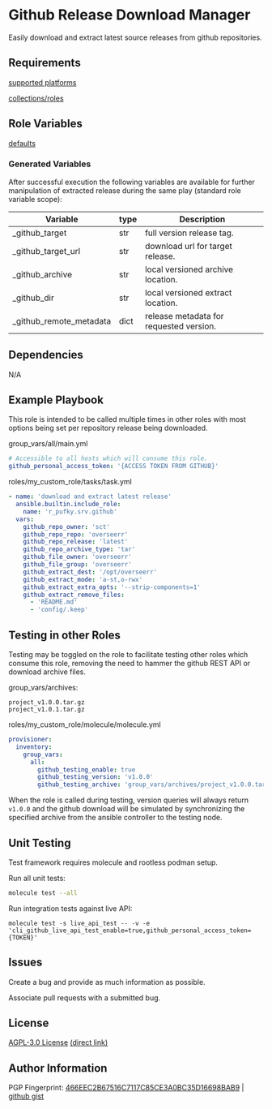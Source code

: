 # Github Release Download Manager
Easily download and extract latest source releases from github repositories.

## Requirements
[supported platforms](https://github.com/r-pufky/ansible_github/blob/main/meta/main.yml)

[collections/roles](https://github.com/r-pufky/ansible_github/blob/main/meta/requirements.yml)

## Role Variables
[defaults](https://github.com/r-pufky/ansible_github/tree/main/defaults/main/)

### Generated Variables
After successful execution the following variables are available for further
manipulation of extracted release during the same play (standard role variable
scope):

 Variable                | type | Description
-------------------------|------|-----------------------------------------
 _github_target          | str  | full version release tag.
 _github_target_url      | str  | download url for target release.
 _github_archive         | str  | local versioned archive location.
 _github_dir             | str  | local versioned extract location.
 _github_remote_metadata | dict | release metadata for requested version.

## Dependencies
N/A

## Example Playbook
This role is intended to be called multiple times in other roles with most
options being set per repository release being downloaded.

group_vars/all/main.yml
``` yaml
# Accessible to all hosts which will consume this role.
github_personal_access_token: '{ACCESS TOKEN FROM GITHUB}'
```

roles/my_custom_role/tasks/task.yml
``` yaml
- name: 'download and extract latest release'
  ansible.builtin.include_role:
    name: 'r_pufky.srv.github'
  vars:
    github_repo_owner: 'sct'
    github_repo_repo: 'overseerr'
    github_repo_release: 'latest'
    github_repo_archive_type: 'tar'
    github_file_owner: 'overseerr'
    github_file_group: 'overseerr'
    github_extract_dest: '/opt/overseerr'
    github_extract_mode: 'a-st,o-rwx'
    github_extract_extra_opts: '--strip-components=1'
    github_extract_remove_files:
      - 'README.md'
      - 'config/.keep'
```

## Testing in other Roles
Testing may be toggled on the role to facilitate testing other roles which
consume this role, removing the need to hammer the github REST API or download
archive files.

group_vars/archives:
```
project_v1.0.0.tar.gz
project_v1.0.1.tar.gz
```

roles/my_custom_role/molecule/molecule.yml
``` yaml
provisioner:
  inventory:
    group_vars:
      all:
        github_testing_enable: true
        github_testing_version: 'v1.0.0'
        github_testing_archive: 'group_vars/archives/project_v1.0.0.tar.gz'
```
When the role is called during testing, version queries will always return
`v1.0.0` and the github download will be simulated by synchronizing the
specified archive from the ansible controller to the testing node.

## Unit Testing
Test framework requires molecule and rootless podman setup.

Run all unit tests:
``` bash
molecule test --all
```

Run integration tests against live API:
```
molecule test -s live_api_test -- -v -e 'cli_github_live_api_test_enable=true,github_personal_access_token={TOKEN}'
```

## Issues
Create a bug and provide as much information as possible.

Associate pull requests with a submitted bug.

## License
[AGPL-3.0 License](https://www.tldrlegal.com/license/gnu-affero-general-public-license-v3-agpl-3-0)
 [(direct link)](https://github.com/r-pufky/ansible_fonts/blob/main/LICENSE)

## Author Information
PGP Fingerprint: [466EEC2B67516C7117C85CE3A0BC35D16698BAB9](https://keys.openpgp.org/vks/v1/by-fingerprint/466EEC2B67516C7117C85CE3A0BC35D16698BAB9)
| [github gist](https://gist.github.com/r-pufky/a8df36977c55b5bb20829267c4c49d22)

